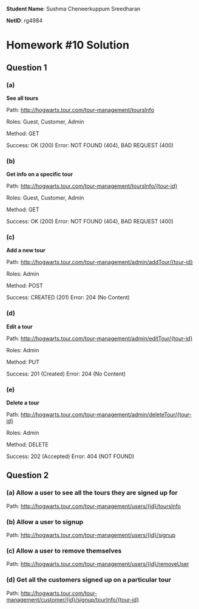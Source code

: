 **Student Name**:  Sushma Cheneerkuppum Sreedharan

**NetID**: rg4984

# Homework #10 Solution

## Question 1 

### (a)

**See all tours**

Path: http://hogwarts.tour.com/tour-management/toursInfo

Roles: Guest, Customer, Admin

Method: GET

Success: OK (200)
Error: NOT FOUND (404), BAD REQUEST (400)

### (b)
**Get info on a specific tour**

Path: http://hogwarts.tour.com/tour-management/toursInfo/{tour-id}

Roles: Guest, Customer, Admin

Method: GET

Success: OK (200)
Error: NOT FOUND (404), BAD REQUEST (400)

### (c)
**Add a new tour**

Path: http://hogwarts.tour.com/tour-management/admin/addTour/{tour-id}

Roles: Admin

Method: POST

Success: CREATED (201)
Error:  204 (No Content)

### (d)
**Edit a tour**

Path: http://hogwarts.tour.com/tour-management/admin/editTour/{tour-id}

Roles: Admin

Method: PUT

Success: 201 (Created)
Error: 204 (No Content) 


### (e)
**Delete a tour**

Path: http://hogwarts.tour.com/tour-management/admin/deleteTour/{tour-id}

Roles: Admin

Method: DELETE

Success: 202 (Accepted)
Error: 404 (NOT FOUND) 

## Question 2

### (a) Allow a user to see all the tours they are signed up for

Path: http://hogwarts.tour.com/tour-management/users/{id}/toursInfo

### (b) Allow a user to signup

Path: http://hogwarts.tour.com/tour-management/users/{id}/signup

### (c) Allow a user to remove themselves

Path: http://hogwarts.tour.com/tour-management/users/{id}/removeUser

### (d) Get all the customers signed up on a particular tour

Path: http://hogwarts.tour.com/tour-management/customer/{id}/signup/tourInfo/{tour-id}

